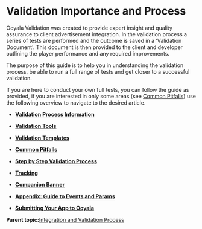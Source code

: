# Validation Importance and Process

Ooyala Validation was created to provide expert insight and quality assurance to client advertisement integration. In the validation process a series of tests are performed and the outcome is saved in a ‘Validation Document'. This document is then provided to the client and developer outlining the player performance and any required improvements.

The purpose of this guide is to help you in understanding the validation process, be able to run a full range of tests and get closer to a successful validation.

If you are here to conduct your own full tests, you can follow the guide as provided, if you are interested in only some areas \(see [Common Pitfalls](validation_common_pitfalls.md)\) use the following overview to navigate to the desired article.

-   **[Validation Process Information](../../../oadtech/ad_serving/dg/validation_familiarize.md)**  

-   **[Validation Tools](../../../oadtech/ad_serving/dg/validation_tools.md)**  

-   **[Validation Templates](../../../oadtech/ad_serving/dg/validation_templates.md)**  

-   **[Common Pitfalls](../../../oadtech/ad_serving/dg/validation_common_pitfalls.md)**  

-   **[Step by Step Validation Process](../../../oadtech/ad_serving/dg/validation_step_by_step.md)**  

-   **[Tracking](../../../oadtech/ad_serving/dg/validation_tracking.md)**  

-   **[Companion Banner](../../../oadtech/ad_serving/dg/validation_companion_banner.md)**  

-   **[Appendix: Guide to Events and Params](../../../oadtech/ad_serving/dg/validation_appendix.md)**  

-   **[Submitting Your App to Ooyala](../../../oadtech/ad_serving/dg/integration_submit_app.md)**  


**Parent topic:**[Integration and Validation Process](../../../oadtech/ad_serving/dg/integration_validation_process.md)

